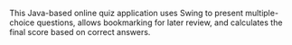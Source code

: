 <p>This Java-based online quiz application uses Swing to present multiple-choice questions, allows bookmarking for later review, and calculates the final score based on correct answers. </p>
